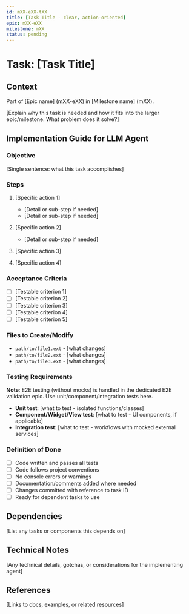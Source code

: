 ```yaml
---
id: mXX-eXX-tXX
title: [Task Title - clear, action-oriented]
epic: mXX-eXX
milestone: mXX
status: pending
---
```


# Task: [Task Title]

## Context
Part of [Epic name] (mXX-eXX) in [Milestone name] (mXX).

[Explain why this task is needed and how it fits into the larger epic/milestone. What problem does it solve?]

## Implementation Guide for LLM Agent

### Objective
[Single sentence: what this task accomplishes]

### Steps
1. [Specific action 1]
   - [Detail or sub-step if needed]
   - [Detail or sub-step if needed]

2. [Specific action 2]
   - [Detail or sub-step if needed]

3. [Specific action 3]

4. [Specific action 4]

### Acceptance Criteria
- [ ] [Testable criterion 1]
- [ ] [Testable criterion 2]
- [ ] [Testable criterion 3]
- [ ] [Testable criterion 4]
- [ ] [Testable criterion 5]

### Files to Create/Modify
- `path/to/file1.ext` - [what changes]
- `path/to/file2.ext` - [what changes]
- `path/to/file3.ext` - [what changes]

### Testing Requirements
**Note**: E2E testing (without mocks) is handled in the dedicated E2E validation epic. Use unit/component/integration tests here.

- **Unit test**: [what to test - isolated functions/classes]
- **Component/Widget/View test**: [what to test - UI components, if applicable]
- **Integration test**: [what to test - workflows with mocked external services]

### Definition of Done
- [ ] Code written and passes all tests
- [ ] Code follows project conventions
- [ ] No console errors or warnings
- [ ] Documentation/comments added where needed
- [ ] Changes committed with reference to task ID
- [ ] Ready for dependent tasks to use

## Dependencies
[List any tasks or components this depends on]

## Technical Notes
[Any technical details, gotchas, or considerations for the implementing agent]

## References
[Links to docs, examples, or related resources]
